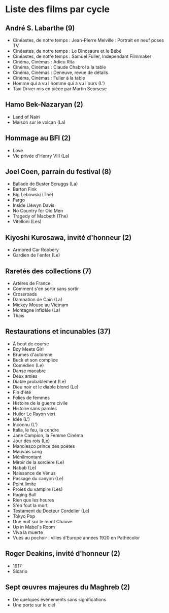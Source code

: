 # Liste des films par cycle

## André S. Labarthe (9)

  * Cinéastes, de notre temps : Jean-Pierre Melville : Portrait en neuf poses TV  
  * Cinéastes, de notre temps : Le Dinosaure et le Bébé  
  * Cinéastes, de notre temps : Samuel Fuller, Independant Filmmaker  
  * Cinéma, Cinémas : Adieu Rita  
  * Cinéma, Cinémas : Claude Chabrol à la table  
  * Cinéma, Cinémas : Deneuve, revue de détails  
  * Cinéma, Cinémas : Fuller à la table  
  * Homme qui a vu l'homme qui a vu l'ours (L')  
  * Taxi Driver mis en pièce par Martin Scorsese

## Hamo Bek-Nazaryan (2)

  * Land of Nairi  
  * Maison sur le volcan (La)

## Hommage au BFI (2)

  * Love  
  * Vie privée d'Henry VIII (La)

## Joel Coen, parrain du festival (8)

  * Ballade de Buster Scruggs (La)  
  * Barton Fink  
  * Big Lebowski (The)  
  * Fargo  
  * Inside Llewyn Davis  
  * No Country for Old Men  
  * Tragedy of Macbeth (The)  
  * Vitelloni (Les)

## Kiyoshi Kurosawa, invité d'honneur (2)

  * Armored Car Robbery  
  * Gardien de l'enfer (Le)

## Raretés des collections (7)

  * Artères de France  
  * Comment s'en sortir sans sortir  
  * Crossroads  
  * Damnation de Caïn (La)  
  * Mickey Mouse au Vietnam  
  * Montagne infidèle (La)  
  * Thaïs

## Restaurations et incunables (37)

  * À bout de course  
  * Boy Meets Girl  
  * Brumes d'automne  
  * Buck et son complice  
  * Comédien (Le)  
  * Danse macabre  
  * Deux amies  
  * Diable probablement (Le)  
  * Dieu noir et le diable blond (Le)  
  * Fin d'été  
  * Folies de femmes  
  * Histoire de la guerre civile  
  * Histoire sans paroles  
  * Huilor Le Rayon vert  
  * Idée (L')  
  * Inconnu (L')  
  * Italia, le feu, la cendre  
  * Jane Campion, la Femme Cinéma  
  * Jour des rois (Le)  
  * Manolesco prince des poètes  
  * Mauvais sang  
  * Ménilmontant  
  * Miroir de la sorcière (Le)  
  * Nabab (Le)  
  * Naissance de Vénus  
  * Passage du canyon (Le)  
  * Point limite  
  * Proies du vampire (Les)  
  * Raging Bull  
  * Rien que les heures  
  * S'en fout la mort  
  * Testament du Docteur Cordelier (Le)  
  * Tokyo Pop  
  * Une nuit sur le mont Chauve  
  * Up in Mabel's Room  
  * Viva la muerte  
  * Vues au pochoir : villes d'Europe années 1920 en Pathécolor

## Roger Deakins, invité d'honneur (2)

  * 1917  
  * Sicario

## Sept œuvres majeures du Maghreb (2)

  * De quelques événements sans significations  
  * Une porte sur le ciel  
